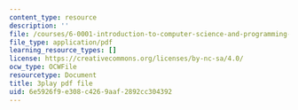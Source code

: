 ```yaml
---
content_type: resource
description: ''
file: /courses/6-0001-introduction-to-computer-science-and-programming-in-python-fall-2016/6e5926f9e308c4269aaf2892cc304392_zYVWQpCitKQ.pdf
file_type: application/pdf
learning_resource_types: []
license: https://creativecommons.org/licenses/by-nc-sa/4.0/
ocw_type: OCWFile
resourcetype: Document
title: 3play pdf file
uid: 6e5926f9-e308-c426-9aaf-2892cc304392
---
```

